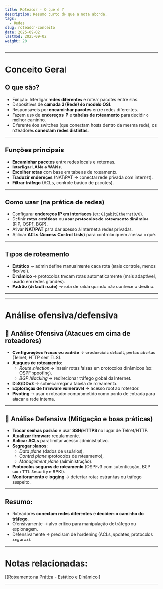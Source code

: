 ```yaml
---
title: Roteador - O que é ?
description: Resumo curto do que a nota aborda.
tags:
  - Redes
slug: roteador-conceito
date: 2025-09-02
lastmod: 2025-09-02
weight: 20
---
```

---
# Conceito Geral

## O que são?

- Função: Interligar **redes diferentes** e rotear pacotes entre elas.
- Dispositivos de **camada 3 (Rede) do modelo OSI**.
- Responsáveis por **encaminhar pacotes** entre redes diferentes.
- Fazem uso de **endereços IP** e **tabelas de roteamento** para decidir o melhor caminho.
- Diferente dos switches (que conectam hosts dentro da mesma rede), os roteadores **conectam redes distintas**.

---
## Funções principais

- **Encaminhar pacotes** entre redes locais e externas.
- **Interligar LANs e WANs**.
- **Escolher rotas** com base em tabelas de roteamento.
- **Traduzir endereços** (NAT/PAT → conectar rede privada com internet).
- **Filtrar tráfego** (ACLs, controle básico de pacotes).

---
## Como usar (na prática de redes)

- Configurar **endereços IP em interfaces** (ex: `GigabitEthernet0/0`).
- Definir **rotas estáticas** ou **usar protocolos de roteamento dinâmico** (RIP, OSPF, BGP).
- Ativar **NAT/PAT** para dar acesso à Internet a redes privadas.
- Aplicar **ACLs (Access Control Lists)** para controlar quem acessa o quê.

---
## Tipos de roteamento

- **Estático** → admin define manualmente cada rota (mais controle, menos flexível).
- **Dinâmico** → protocolos trocam rotas automaticamente (mais adaptável, usado em redes grandes).
- **Padrão (default route)** → rota de saída quando não conhece o destino.

---
---
# Análise ofensiva/defensiva

## 🔸 Análise Ofensiva (Ataques em cima de roteadores)

- **Configurações fracas ou padrão** → credenciais default, portas abertas (Telnet, HTTP sem TLS).
- **Ataques de roteamento**:
    - _Route injection_ → inserir rotas falsas em protocolos dinâmicos (ex: OSPF spoofing).
    - _BGP hijacking_ → redirecionar tráfego global da Internet.
- **DoS/DDoS** → sobrecarregar a tabela de roteamento.
- **Exploração de firmware vulnerável** → acesso root ao roteador.
- **Pivoting** → usar o roteador comprometido como ponto de entrada para atacar a rede interna.

---
## 🔹 Análise Defensiva (Mitigação e boas práticas)

- **Trocar senhas padrão** e usar **SSH/HTTPS** no lugar de Telnet/HTTP.
- **Atualizar firmware** regularmente.
- **Aplicar ACLs** para limitar acesso administrativo.
- **Segregar planos**:
    - _Data plane_ (dados de usuários),
    - _Control plane_ (protocolos de roteamento),
    - _Management plane_ (administração).
- **Protocolos seguros de roteamento** (OSPFv3 com autenticação, BGP com TTL Security e RPKI).
- **Monitoramento e logging** → detectar rotas estranhas ou tráfego suspeito.

---
## Resumo:

- Roteadores **conectam redes diferentes** e **decidem o caminho do tráfego**.
- Ofensivamente → alvo crítico para manipulação de tráfego ou espionagem.
- Defensivamente → precisam de hardening (ACLs, updates, protocolos seguros).

---
# Notas relacionadas:

[[Roteamento na Prática - Estático e Dinâmico]]

---
